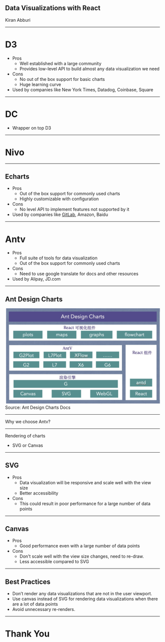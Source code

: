 ## Data Visualizations with React

Kiran Abburi

---

# D3

- Pros
  - Well established with a large community
  - Provides low-level API to build almost any data visualization we need
- Cons
  - No out of the box support for basic charts
  - Huge learning curve
- Used by companies like New York Times, Datadog, Coinbase, Square

---

# DC

- Wrapper on top D3

---

# Nivo

---

## Echarts

- Pros
  - Out of the box support for commonly used charts
  - Highly customizable with configuration
- Cons
  - No level API to implement features not supported by it
- Used by companies like [GitLab](https://about.gitlab.com/blog/2019/09/30/why-we-chose-echarts/), Amazon, Baidu

---

# Antv

- Pros
  - Full suite of tools for data visualization
  - Out of the box support for commonly used charts
- Cons
  - Need to use google translate for docs and other resources
- Used by Alipay, JD.com

---

## Ant Design Charts

![](./src/images/antd-charts.png)
Source: Ant Design Charts Docs

---

Why we choose Antv?

---

Rendering of charts

- SVG or Canvas

---

## SVG

- Pros
  - Data visualization will be responsive and scale well with the view size
  - Better accessibility
- Cons
  - This could result in poor performance for a large number of data points

---

## Canvas

- Pros
  - Good performance even with a large number of data points
- Cons
  - Don't scale well with the view size changes, need to re-draw.
  - Less accessible compared to SVG

---

## Best Practices

- Don’t render any data visualizations that are not in the user viewport.
- Use canvas instead of SVG for rendering data visualizations when there are a lot of data points
- Avoid unnecessary re-renders.

---

# Thank You
